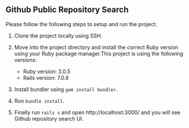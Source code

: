 ## Github Public Repository Search

Please follow the following steps to setup and run the project.

1. Clone the project locally using SSH.
2. Move into the project directory and install the correct Ruby version using your Ruby package manager.This project is using the following versions:

    * Ruby version: 3.0.5
    * Rails version: 7.0.8

3. Install bundler using `gem install bundler`.
4. Run `bundle install`.
5. Finally run `rails s` and open http://localhost:3000/ and you will see Github repository search UI.